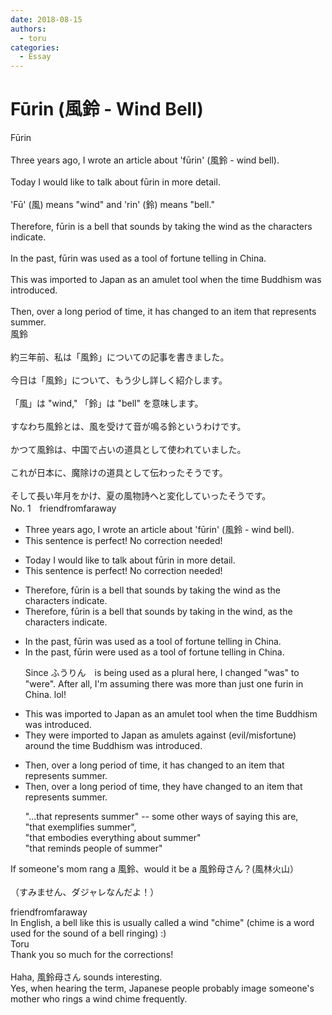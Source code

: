 ```yaml
---
date: 2018-08-15
authors:
  - toru
categories:
  - Essay
---
```


<h1 id="subject_show">Fūrin (風鈴 - Wind Bell)</h1>
<div class="date" hidden>Aug 15, 2018 17:58</div>
<div id="post"><div id="body_show_ori">
Fūrin<br/><br/>Three years ago, I wrote an article about 'fūrin' (風鈴 - wind bell).<br/><br/>Today I would like to talk about fūrin in more detail.<br/><br/>'Fū' (風) means "wind" and 'rin' (鈴) means "bell."<br/><br/>Therefore, fūrin is a bell that sounds by taking the wind as the characters indicate.<br/><br/>In the past, fūrin was used as a tool of fortune telling in China.<br/><br/>This was imported to Japan as an amulet tool when the time Buddhism was introduced.<br/><br/>Then, over a long period of time, it has changed to an item that represents summer.
</div></div>

<!-- more -->

<div id="post_ja"><div id="body_show_mo">
風鈴<br/><br/>約三年前、私は「風鈴」についての記事を書きました。<br/><br/>今日は「風鈴」について、もう少し詳しく紹介します。<br/><br/>「風」は "wind," 「鈴」は "bell" を意味します。<br/><br/>すなわち風鈴とは、風を受けて音が鳴る鈴というわけです。<br/><br/>かつて風鈴は、中国で占いの道具として使われていました。<br/><br/>これが日本に、魔除けの道具として伝わったそうです。<br/><br/>そして長い年月をかけ、夏の風物詩へと変化していったそうです。
</div></div>
<div id="block"><div class="first_name"> No. 1　<span class="just_name">friendfromfaraway</span></div><div id="block2">
<ul class="correction_field">
<li class="incorrect">Three years ago, I wrote an article about 'fūrin' (風鈴 - wind bell).</li>
<li class="corrected perfect">This sentence is perfect! No correction needed!</li>
</ul>
<ul class="correction_field">
<li class="incorrect">Today I would like to talk about fūrin in more detail.</li>
<li class="corrected perfect">This sentence is perfect! No correction needed!</li>
</ul>
<ul class="correction_field">
<li class="incorrect">Therefore, fūrin is a bell that sounds by taking the wind as the characters indicate.</li>
<li class="corrected correct">
Therefore, fūrin is a bell that sounds by taking <span class="f_blue">in </span>the wind, as the characters indicate.
</li>
</ul>
<ul class="correction_field">
<li class="incorrect">In the past, fūrin was used as a tool of fortune telling in China.</li>
<li class="corrected correct">
In the past, fūrin <span class="f_blue">were </span>used as a tool of fortune telling in China.
<p class="correction_comment">Since ふうりん　is being used as a plural here, I changed "was" to "were". After all, I'm assuming there was more than just one furin in China. lol!</p>
</li>
</ul>
<ul class="correction_field">
<li class="incorrect">This was imported to Japan as an amulet tool when the time Buddhism was introduced.</li>
<li class="corrected correct">
<span class="f_blue">They were </span>imported to Japan as amulet<span class="f_blue">s against (</span>evil/misfortune) <span class="f_blue">around </span>the time Buddhism was introduced.
</li>
</ul>
<ul class="correction_field">
<li class="incorrect">Then, over a long period of time, it has changed to an item that represents summer.</li>
<li class="corrected correct">
Then, over a long period of time, they <span class="f_blue">have </span>changed to an item that represents summer.
<p class="correction_comment">"...that represents summer" -- some other ways of saying this are, <br/>"that exemplifies summer", <br/>"that embodies everything about summer"<br/>"that reminds people of summer"</p>
</li>
</ul>
<p class="comment_small">
 If someone's mom rang a 風鈴、would it be a 風鈴母さん？(風林火山）
 <br/>
 <br/>
 （すみません、ダジャレなんだよ！）
</p>

</div><div class="name"><span class="just_name">friendfromfaraway</span><br>
In English, a bell like this is usually called a wind "chime" (chime is a word used for the sound of a bell ringing) :)
</div>
<div class="name"><span class="just_name">Toru</span><br>
Thank you so much for the corrections!<br/><br/>Haha, 風鈴母さん sounds interesting.<br/>Yes, when hearing the term, Japanese people probably image someone's mother who rings a wind chime frequently.
</div>
</div>
